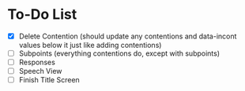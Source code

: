 <h1>To-Do List</h1>

- [X] Delete Contention (should update any contentions and data-incont values below it just like adding contentions)
- [ ] Subpoints (everything contentions do, except with subpoints)
- [ ] Responses
- [ ] Speech View
- [ ] Finish Title Screen
